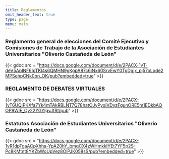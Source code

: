 ```yaml
---
title: Reglamentos
omit_header_text: true
type: page
menu: main
---
```


### Reglamento general de elecciones del Comité Ejecutivo y Comisiones de Trabajo de la Asociación de Estudiantes Universitarios "Oliverio Castañeda de León"

{{< gdoc src = "https://docs.google.com/document/d/e/2PACX-1vT-deV5ApINF6IpTKl4s6QMHN9gKgpA87c6iNx60SrvEwY0TgDgjx_pj57oLode2MPSehpCNk0bn_OK/pub?embedded=true" >}}

### REGLAMENTO DE DEBATES VIRTUALES

{{< gdoc src = "https://docs.google.com/document/d/e/2PACX-1vT6UQiPKXfa7Yk4mTAkRBLNT7Q78hatOJyPyoiVDyzFgunORE5m1EDkbAQOP9WlE_Oy22YGYlgvJfRt/pub" >}}

### Estatutos Asociación de Estudiantes Universitarios "Oliverio Castañeda de León"

{{< gdoc src = "https://docs.google.com/document/d/e/2PACX-1vR1dpTgaACpXhha-YpA20hY_bmqCX4zWHmkkIYEt7YF5p2S-Pc8KMtnt8YKZbWoUpVez8OlPJK058sS/pub?embedded=true" >}}